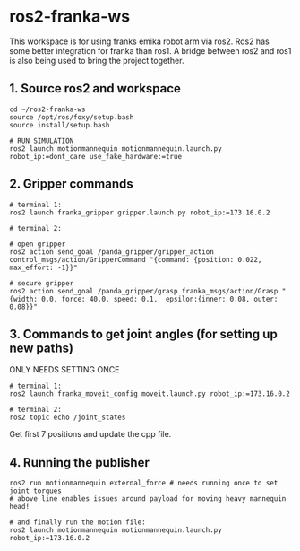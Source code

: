 # ros2-franka-ws
This workspace is for using franks emika robot arm via ros2. 
Ros2 has some better integration for franka than ros1. 
A bridge between ros2 and ros1 is also being used to bring the project together. 

## 1. Source ros2 and workspace
```
cd ~/ros2-franka-ws
source /opt/ros/foxy/setup.bash
source install/setup.bash

# RUN SIMULATION
ros2 launch motionmannequin motionmannequin.launch.py robot_ip:=dont_care use_fake_hardware:=true
```
## 2. Gripper commands
```
# terminal 1: 
ros2 launch franka_gripper gripper.launch.py robot_ip:=173.16.0.2

# terminal 2: 

# open gripper
ros2 action send_goal /panda_gripper/gripper_action control_msgs/action/GripperCommand "{command: {position: 0.022, max_effort: -1}}"

# secure gripper
ros2 action send_goal /panda_gripper/grasp franka_msgs/action/Grasp "{width: 0.0, force: 40.0, speed: 0.1,  epsilon:{inner: 0.08, outer: 0.08}}"
```
## 3. Commands to get joint angles (for setting up new paths)
ONLY NEEDS SETTING ONCE
```
# terminal 1: 
ros2 launch franka_moveit_config moveit.launch.py robot_ip:=173.16.0.2 

# terminal 2: 
ros2 topic echo /joint_states
```
Get first 7 positions and update the cpp file.

## 4. Running the publisher
``` 
ros2 run motionmannequin external_force # needs running once to set joint torques
# above line enables issues around payload for moving heavy mannequin head!

# and finally run the motion file:
ros2 launch motionmannequin motionmannequin.launch.py robot_ip:=173.16.0.2
```

